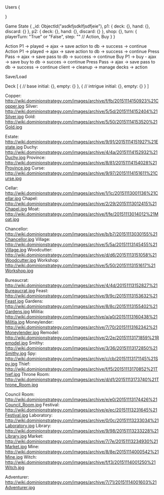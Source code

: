 Users
{

}

Game State
{
  _id: ObjectId("asdkfjsdklfjsdfjeie"),
  p1: {
    deck: {},
    hand: {},
    discard: {}
  },
  p2: {
    deck: {},
    hand: {},
    discard: {}
  },
  shop: {},
  turn: {
    playerTurn: "True" or "False",
    step: "" // Action, Buy
  }
}

Action P1 -> played -> ajax -> save action to db -> success -> continue
Action P1 -> played -> ajax -> save action to db -> success -> continue
Press Pass -> ajax -> save pass to db -> success -> continue
Buy P1 -> buy - ajax -> save buy to db -> succes -> continue
Press Pass -> ajax -> save pass to db -> success -> continue
client -> cleanup -> manage decks -> action

Save/Load

Deck
[
  { // base
    initial: {},
    empty: {}
  },
  { // intrigue
    initial: {},
    empty: {}
  }
]

Copper:       http://wiki.dominionstrategy.com/images/archive/f/fb/20151114150923%21Copper.jpg
Silver:       http://wiki.dominionstrategy.com/images/archive/5/5d/20151114152404%21Silver.jpg
Gold:         http://wiki.dominionstrategy.com/images/archive/5/50/20151114153520%21Gold.jpg

Estate:       http://wiki.dominionstrategy.com/images/archive/9/91/20151114151927%21Estate.jpg
Duchy:        http://wiki.dominionstrategy.com/images/archive/4/4a/20151114152932%21Duchy.jpg
Province:     http://wiki.dominionstrategy.com/images/archive/8/81/20151114154028%21Province.jpg
Curse:        http://wiki.dominionstrategy.com/images/archive/9/97/20151114151611%21Curse.jpg

Cellar:       http://wiki.dominionstrategy.com/images/archive/1/1c/20151113001136%21Cellar.jpg
Chapel:       http://wiki.dominionstrategy.com/images/archive/2/29/20151113012415%21Chapel.jpg
Moat:         http://wiki.dominionstrategy.com/images/archive/f/fe/20151113014012%21Moat.jpg

Chancellor:   http://wiki.dominionstrategy.com/images/archive/b/b7/20151113030155%21Chancellor.jpg
Village:      http://wiki.dominionstrategy.com/images/archive/5/5a/20151113145455%21Village.jpg
Woodcutter:   http://wiki.dominionstrategy.com/images/archive/d/d6/20151113151058%21Woodcutter.jpg
Workshop:     http://wiki.dominionstrategy.com/images/archive/5/50/20151113151617%21Workshop.jpg

Bureaucrat:   http://wiki.dominionstrategy.com/images/archive/4/4d/20151113152827%21Bureaucrat.jpg
Feast:        http://wiki.dominionstrategy.com/images/archive/9/9c/20151113153632%21Feast.jpg
Gardens:      http://wiki.dominionstrategy.com/images/archive/8/8c/20151113155402%21Gardens.jpg
Militia:      http://wiki.dominionstrategy.com/images/archive/a/a0/20151113160438%21Militia.jpg
Moneylender:  http://wiki.dominionstrategy.com/images/archive/7/70/20151113162342%21Moneylender.jpg
Remodel:      http://wiki.dominionstrategy.com/images/archive/2/2e/20151113171859%21Remodel.jpg
Smithy:       http://wiki.dominionstrategy.com/images/archive/3/36/20151113172850%21Smithy.jpg
Spy:          http://wiki.dominionstrategy.com/images/archive/c/cb/20151113171145%21Spy.jpg
Thief:        http://wiki.dominionstrategy.com/images/archive/f/f5/20151113170852%21Thief.jpg
Throne Room:  http://wiki.dominionstrategy.com/images/archive/d/d1/20151113173740%21Throne_Room.jpg

Council Room: http://wiki.dominionstrategy.com/images/archive/e/e0/20151113174426%21Council_Room.jpg
Festival:     http://wiki.dominionstrategy.com/images/archive/e/ec/20151113231645%21Festival.jpg
Laboratory:   http://wiki.dominionstrategy.com/images/archive/0/0c/20151113233034%21Laboratory.jpg
Library:      http://wiki.dominionstrategy.com/images/archive/9/98/20151113233228%21Library.jpg
Market:       http://wiki.dominionstrategy.com/images/archive/7/7e/20151113234930%21Market.jpg
Mine:         http://wiki.dominionstrategy.com/images/archive/8/8e/20151114000542%21Mine.jpg
Witch:        http://wiki.dominionstrategy.com/images/archive/f/f3/20151114001250%21Witch.jpg

Adventurer:   http://wiki.dominionstrategy.com/images/archive/7/71/20151114001603%21Adventurer.jpg
